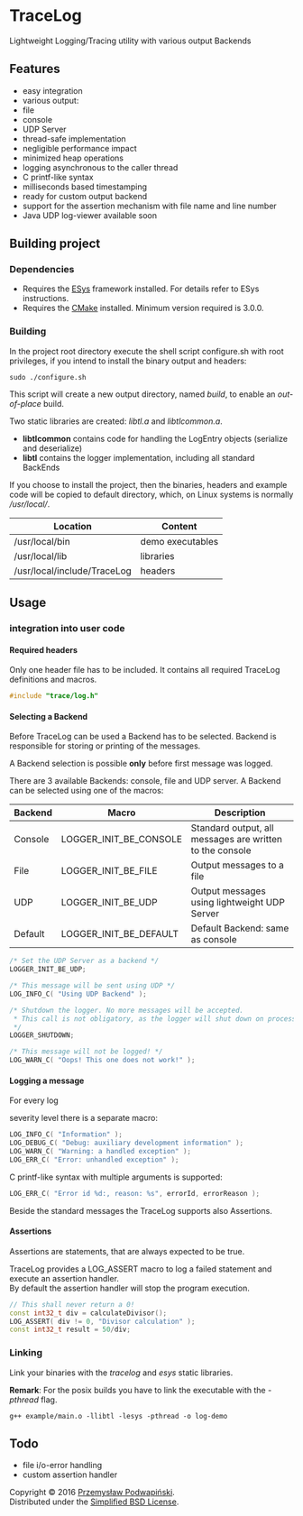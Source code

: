 # TraceLog
Lightweight Logging/Tracing utility with various output Backends

## Features
- easy integration
- various output:
 - file
 - console
 - UDP Server
- thread-safe implementation
- negligible performance impact
- minimized heap operations
- logging asynchronous to the caller thread
- C printf-like syntax
- milliseconds based timestamping
- ready for custom output backend
- support for the assertion mechanism with file name and line number
- Java UDP log-viewer available soon

## Building project
### Dependencies
- Requires the [ESys][10] framework installed.
For details refer to ESys instructions.
- Requires the [CMake][11] installed. Minimum version required is 3.0.0.

### Building

In the project root directory execute the shell script configure.sh with root
privileges, if you intend to install the binary output and headers:

```
sudo ./configure.sh
```

This script will create a new output directory, named *build*,
to enable an _out-of-place_ build.

Two static libraries are created: *libtl.a* and *libtlcommon.a*.

- **libtlcommon** contains code for handling the LogEntry objects (serialize and
	deserialize)
- **libtl** contains the logger implementation, including all standard
BackEnds

If you choose to install the project, then the binaries, headers and example code will
be copied to default directory, which, on Linux systems is normally _/usr/local/_.

|Location|Content|
|---|---|
|/usr/local/bin|demo executables|
|/usr/local/lib|libraries|
|/usr/local/include/TraceLog|headers|

## Usage
### integration into user code
#### Required headers
Only one header file has to be included. It contains all required TraceLog
definitions and macros.
```cpp
#include "trace/log.h"
```
#### Selecting a Backend
Before TraceLog can be used a Backend has to be selected. Backend is responsible
for storing or printing of the messages.

A Backend selection is possible **only** before first message was logged.

There are 3 available Backends: console, file and UDP server. A Backend can be
selected using one of the macros:

|Backend|Macro|Description|
|---|---|---|
|Console|LOGGER_INIT_BE_CONSOLE|Standard output, all messages are written to the console|
|File|LOGGER_INIT_BE_FILE|Output messages to a file|
|UDP|LOGGER_INIT_BE_UDP|Output messages using lightweight UDP Server|
|Default|LOGGER_INIT_BE_DEFAULT|Default Backend: same as console|

```cpp
/* Set the UDP Server as a backend */
LOGGER_INIT_BE_UDP;

/* This message will be sent using UDP */
LOG_INFO_C( "Using UDP Backend" );

/* Shutdown the logger. No more messages will be accepted.
 * This call is not obligatory, as the logger will shut down on process exit.
 */
LOGGER_SHUTDOWN;

/* This message will not be logged! */
LOG_WARN_C( "Oops! This one does not work!" );
```

#### Logging a message
<!--The TraceLog library does not require any particular initialization, if you do
not intend to use any other backend than console.
It can be used immediately by invoking one of the LOG macros.--> For every log
severity level there is a separate macro:
```cpp
LOG_INFO_C( "Information" );
LOG_DEBUG_C( "Debug: auxiliary development information" );
LOG_WARN_C( "Warning: a handled exception" );
LOG_ERR_C( "Error: unhandled exception" );
```
C printf-like syntax with multiple arguments is supported:
```cpp
LOG_ERR_C( "Error id %d:, reason: %s", errorId, errorReason );
```
Beside the standard messages the TraceLog supports also Assertions.
#### Assertions
Assertions are statements, that are always expected to be true.

TraceLog provides a LOG_ASSERT macro to log a failed statement and execute an
assertion handler. <BR/>
By default the assertion handler will stop the program execution.
```cpp
// This shall never return a 0!
const int32_t div = calculateDivisor();
LOG_ASSERT( div != 0, "Divisor calculation" );
const int32_t result = 50/div;
```

### Linking
Link your binaries with the *tracelog* and *esys* static libraries.

**Remark**: For the posix builds you have to link the executable with the *-pthread* flag.
```
g++ example/main.o -llibtl -lesys -pthread -o log-demo
```

## Todo
- file i/o-error handling
- custom assertion handler

Copyright &copy; 2016 [Przemysław Podwapiński][98].<br>
Distributed under the [Simplified BSD License][99].

[10]:https://github.com/kotfranek/ESys
[11]:https://cmake.org/
[98]:mailto:p.podwapinski@gmail.com
[99]:https://www.freebsd.org/copyright/freebsd-license.html

